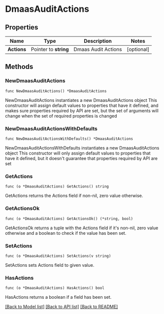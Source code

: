 # DmaasAuditActions

## Properties

Name | Type | Description | Notes
------------ | ------------- | ------------- | -------------
**Actions** | Pointer to **string** | Dmaas Audit Actions | [optional] 

## Methods

### NewDmaasAuditActions

`func NewDmaasAuditActions() *DmaasAuditActions`

NewDmaasAuditActions instantiates a new DmaasAuditActions object
This constructor will assign default values to properties that have it defined,
and makes sure properties required by API are set, but the set of arguments
will change when the set of required properties is changed

### NewDmaasAuditActionsWithDefaults

`func NewDmaasAuditActionsWithDefaults() *DmaasAuditActions`

NewDmaasAuditActionsWithDefaults instantiates a new DmaasAuditActions object
This constructor will only assign default values to properties that have it defined,
but it doesn't guarantee that properties required by API are set

### GetActions

`func (o *DmaasAuditActions) GetActions() string`

GetActions returns the Actions field if non-nil, zero value otherwise.

### GetActionsOk

`func (o *DmaasAuditActions) GetActionsOk() (*string, bool)`

GetActionsOk returns a tuple with the Actions field if it's non-nil, zero value otherwise
and a boolean to check if the value has been set.

### SetActions

`func (o *DmaasAuditActions) SetActions(v string)`

SetActions sets Actions field to given value.

### HasActions

`func (o *DmaasAuditActions) HasActions() bool`

HasActions returns a boolean if a field has been set.


[[Back to Model list]](../README.md#documentation-for-models) [[Back to API list]](../README.md#documentation-for-api-endpoints) [[Back to README]](../README.md)


